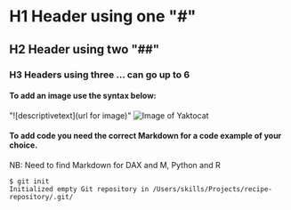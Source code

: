# H1 Header using one "#"
## H2 Header using two "##"
### H3 Headers using three ... can go up to 6


#### To add an image use the syntax below:
"![descriptivetext](url for image)"
![Image of Yaktocat](https://octodex.github.com/images/yaktocat.png)

#### To add code you need the correct Markdown for a code example of your choice.
NB: Need to find Markdown for DAX and M, Python and R

```
$ git init
Initialized empty Git repository in /Users/skills/Projects/recipe-repository/.git/
```
